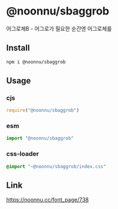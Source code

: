 # @noonnu/sbaggrob
어그로체B - 어그로가 필요한 순간엔 어그로체를

## Install
```sh
npm i @noonnu/sbaggrob
```
## Usage
### cjs
```js
require("@noonnu/sbaggrob")
```
### esm
```js
import "@noonnu/sbaggrob"
```
### css-loader
```css
@import "~@noonnu/sbaggrob/index.css"
```

## Link
https://noonnu.cc/font_page/738